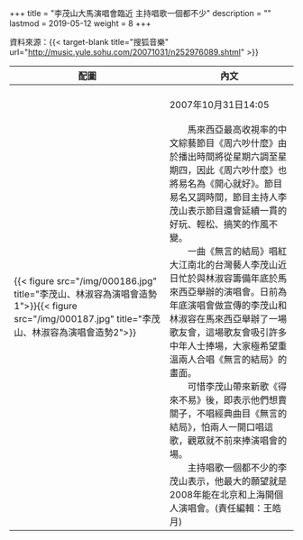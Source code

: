 +++
title = "李茂山大馬演唱會臨近 主持唱歌一個都不少"
description = ""
lastmod = 2019-05-12
weight = 8
+++

資料來源：{{< target-blank title="搜狐音樂" url="http://music.yule.sohu.com/20071031/n252976089.shtml" >}}

配圖  | 內文 
--------------|-------
{{< figure src="/img/000186.jpg" title="李茂山、林淑容為演唱會造勢1">}}{{< figure src="/img/000187.jpg" title="李茂山、林淑容為演唱會造勢2">}}|<br>2007年10月31日14:05<br><br>　　馬來西亞最高收視率的中文綜藝節目《周六吵什麼》由於播出時間將從星期六調至星期四，因此《周六吵什麼》也將易名為《開心就好》。節目易名又調時間，節目主持人李茂山表示節目還會延續一貫的好玩、輕松、搞笑的作風不變。<br>　　一曲《無言的結局》唱紅大江南北的台灣藝人李茂山近日忙於與林淑容籌備年底於馬來西亞舉辦的演唱會。日前為年底演唱會做宣傳的李茂山和林淑容在馬來西亞舉辦了一場歌友會，這場歌友會吸引許多中年人士捧場，大家極希望重溫兩人合唱《無言的結局》的畫面。<br>　　可惜李茂山帶來新歌《得來不易》後，即表示他們想賣關子，不唱經典曲目《無言的結局》，怕兩人一開口唱這歌，觀眾就不前來捧演唱會的場。<br>　　主持唱歌一個都不少的李茂山表示，他最大的願望就是2008年能在北京和上海開個人演唱會。(責任編輯：王皓月)